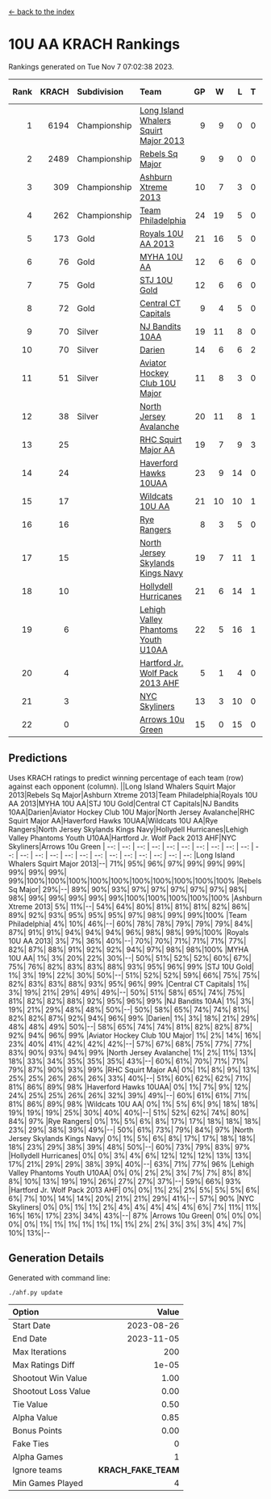 [<- back to the index](readme.md)
# 10U AA KRACH Rankings
Rankings generated on Tue Nov  7 07:02:38 2023.

Rank|KRACH|Subdivision|Team|GP|W|L|T|OTW|OTL|SoS|Exp Wins|Win Diff
---:|---:|:---|:---|---:|---:|---:|---:|---:|---:|---:|---:|---:
1|6194|Championship|[Long Island Whalers Squirt Major 2013](https://gamesheetstats.com/seasons/3659/teams/140229/schedule)|9|9|0|0|0|0|100|9.8|-0.0
2|2489|Championship|[Rebels Sq Major](https://gamesheetstats.com/seasons/3659/teams/140243/schedule)|9|9|0|0|0|0|40|9.8|-0.0
3|309|Championship|[Ashburn Xtreme 2013](https://gamesheetstats.com/seasons/3659/teams/140230/schedule)|10|7|3|0|0|0|661|7.9|0.0
4|262|Championship|[Team Philadelphia](https://gamesheetstats.com/seasons/3659/teams/140238/schedule)|24|19|5|0|0|1|314|19.9|0.0
5|173|Gold|[Royals 10U AA 2013](https://gamesheetstats.com/seasons/3659/teams/140237/schedule)|21|16|5|0|1|1|345|16.9|0.0
6|76|Gold|[MYHA 10U AA](https://gamesheetstats.com/seasons/3659/teams/140235/schedule)|12|6|6|0|0|0|733|6.9|0.0
7|75|Gold|[STJ 10U Gold](https://gamesheetstats.com/seasons/3659/teams/140234/schedule)|12|6|6|0|2|1|122|6.9|0.0
8|72|Gold|[Central CT Capitals](https://gamesheetstats.com/seasons/3659/teams/140231/schedule)|9|4|5|0|0|0|944|4.9|0.0
9|70|Silver|[NJ Bandits 10AA](https://gamesheetstats.com/seasons/3659/teams/140232/schedule)|19|11|8|0|0|1|380|11.9|0.0
10|70|Silver|[Darien](https://gamesheetstats.com/seasons/3659/teams/140245/schedule)|14|6|6|2|0|0|543|7.9|0.0
11|51|Silver|[Aviator Hockey Club 10U Major](https://gamesheetstats.com/seasons/3659/teams/140244/schedule)|11|8|3|0|0|0|24|8.9|0.0
12|38|Silver|[North Jersey Avalanche](https://gamesheetstats.com/seasons/3659/teams/140249/schedule)|20|11|8|1|2|0|54|12.4|0.0
13|25||[RHC Squirt Major AA](https://gamesheetstats.com/seasons/3659/teams/140241/schedule)|19|7|9|3|1|0|370|9.4|0.0
14|24||[Haverford Hawks 10UAA](https://gamesheetstats.com/seasons/3659/teams/140236/schedule)|23|9|14|0|0|0|190|9.9|0.0
15|17||[Wildcats 10U AA](https://gamesheetstats.com/seasons/3659/teams/140250/schedule)|21|10|10|1|1|0|41|11.4|0.0
16|16||[Rye Rangers](https://gamesheetstats.com/seasons/3659/teams/140242/schedule)|8|3|5|0|0|1|66|3.9|0.0
17|15||[North Jersey Skylands Kings Navy](https://gamesheetstats.com/seasons/3659/teams/140247/schedule)|19|7|11|1|0|2|44|8.4|0.0
18|10||[Hollydell Hurricanes](https://gamesheetstats.com/seasons/3659/teams/140240/schedule)|21|6|14|1|0|0|454|7.4|0.0
19|6||[Lehigh Valley Phantoms Youth U10AA](https://gamesheetstats.com/seasons/3659/teams/140239/schedule)|22|5|16|1|0|0|323|6.4|0.0
20|4||[Hartford Jr. Wolf Pack 2013 AHF](https://gamesheetstats.com/seasons/3659/teams/140246/schedule)|5|1|4|0|0|0|436|1.9|0.0
21|3||[NYC Skyliners](https://gamesheetstats.com/seasons/3659/teams/140252/schedule)|13|3|10|0|0|0|30|3.9|0.0
22|0||[Arrows 10u Green](https://gamesheetstats.com/seasons/3659/teams/140251/schedule)|15|0|15|0|0|0|180|0.9|0.0

## Predictions
Uses KRACH ratings to predict winning percentage of each team (row) against each opponent (column).
||Long Island Whalers Squirt Major 2013|Rebels Sq Major|Ashburn Xtreme 2013|Team Philadelphia|Royals 10U AA 2013|MYHA 10U AA|STJ 10U Gold|Central CT Capitals|NJ Bandits 10AA|Darien|Aviator Hockey Club 10U Major|North Jersey Avalanche|RHC Squirt Major AA|Haverford Hawks 10UAA|Wildcats 10U AA|Rye Rangers|North Jersey Skylands Kings Navy|Hollydell Hurricanes|Lehigh Valley Phantoms Youth U10AA|Hartford Jr. Wolf Pack 2013 AHF|NYC Skyliners|Arrows 10u Green
| --: | --: | --: | --: | --: | --: | --: | --: | --: | --: | --: | --: | --: | --: | --: | --: | --: | --: | --: | --: | --: | --: | --: 
|Long Island Whalers Squirt Major 2013|--| 71%| 95%| 96%| 97%| 99%| 99%| 99%| 99%| 99%| 99%| 99%|100%|100%|100%|100%|100%|100%|100%|100%|100%|100%
|Rebels Sq Major| 29%|--| 89%| 90%| 93%| 97%| 97%| 97%| 97%| 97%| 98%| 98%| 99%| 99%| 99%| 99%| 99%|100%|100%|100%|100%|100%
|Ashburn Xtreme 2013|  5%| 11%|--| 54%| 64%| 80%| 81%| 81%| 81%| 82%| 86%| 89%| 92%| 93%| 95%| 95%| 95%| 97%| 98%| 99%| 99%|100%
|Team Philadelphia|  4%| 10%| 46%|--| 60%| 78%| 78%| 79%| 79%| 79%| 84%| 87%| 91%| 91%| 94%| 94%| 94%| 96%| 98%| 98%| 99%|100%
|Royals 10U AA 2013|  3%|  7%| 36%| 40%|--| 70%| 70%| 71%| 71%| 71%| 77%| 82%| 87%| 88%| 91%| 92%| 92%| 94%| 97%| 98%| 98%|100%
|MYHA 10U AA|  1%|  3%| 20%| 22%| 30%|--| 50%| 51%| 52%| 52%| 60%| 67%| 75%| 76%| 82%| 83%| 83%| 88%| 93%| 95%| 96%| 99%
|STJ 10U Gold|  1%|  3%| 19%| 22%| 30%| 50%|--| 51%| 52%| 52%| 59%| 66%| 75%| 75%| 82%| 83%| 83%| 88%| 93%| 95%| 96%| 99%
|Central CT Capitals|  1%|  3%| 19%| 21%| 29%| 49%| 49%|--| 50%| 51%| 58%| 65%| 74%| 75%| 81%| 82%| 82%| 88%| 92%| 95%| 96%| 99%
|NJ Bandits 10AA|  1%|  3%| 19%| 21%| 29%| 48%| 48%| 50%|--| 50%| 58%| 65%| 74%| 74%| 81%| 82%| 82%| 87%| 92%| 94%| 96%| 99%
|Darien|  1%|  3%| 18%| 21%| 29%| 48%| 48%| 49%| 50%|--| 58%| 65%| 74%| 74%| 81%| 82%| 82%| 87%| 92%| 94%| 96%| 99%
|Aviator Hockey Club 10U Major|  1%|  2%| 14%| 16%| 23%| 40%| 41%| 42%| 42%| 42%|--| 57%| 67%| 68%| 75%| 77%| 77%| 83%| 90%| 93%| 94%| 99%
|North Jersey Avalanche|  1%|  2%| 11%| 13%| 18%| 33%| 34%| 35%| 35%| 35%| 43%|--| 60%| 61%| 70%| 71%| 71%| 79%| 87%| 90%| 93%| 99%
|RHC Squirt Major AA|  0%|  1%|  8%|  9%| 13%| 25%| 25%| 26%| 26%| 26%| 33%| 40%|--| 51%| 60%| 62%| 62%| 71%| 81%| 86%| 89%| 98%
|Haverford Hawks 10UAA|  0%|  1%|  7%|  9%| 12%| 24%| 25%| 25%| 26%| 26%| 32%| 39%| 49%|--| 60%| 61%| 61%| 71%| 81%| 86%| 89%| 98%
|Wildcats 10U AA|  0%|  1%|  5%|  6%|  9%| 18%| 18%| 19%| 19%| 19%| 25%| 30%| 40%| 40%|--| 51%| 52%| 62%| 74%| 80%| 84%| 97%
|Rye Rangers|  0%|  1%|  5%|  6%|  8%| 17%| 17%| 18%| 18%| 18%| 23%| 29%| 38%| 39%| 49%|--| 50%| 61%| 73%| 79%| 84%| 97%
|North Jersey Skylands Kings Navy|  0%|  1%|  5%|  6%|  8%| 17%| 17%| 18%| 18%| 18%| 23%| 29%| 38%| 39%| 48%| 50%|--| 60%| 73%| 79%| 83%| 97%
|Hollydell Hurricanes|  0%|  0%|  3%|  4%|  6%| 12%| 12%| 12%| 13%| 13%| 17%| 21%| 29%| 29%| 38%| 39%| 40%|--| 63%| 71%| 77%| 96%
|Lehigh Valley Phantoms Youth U10AA|  0%|  0%|  2%|  2%|  3%|  7%|  7%|  8%|  8%|  8%| 10%| 13%| 19%| 19%| 26%| 27%| 27%| 37%|--| 59%| 66%| 93%
|Hartford Jr. Wolf Pack 2013 AHF|  0%|  0%|  1%|  2%|  2%|  5%|  5%|  5%|  6%|  6%|  7%| 10%| 14%| 14%| 20%| 21%| 21%| 29%| 41%|--| 57%| 90%
|NYC Skyliners|  0%|  0%|  1%|  1%|  2%|  4%|  4%|  4%|  4%|  4%|  6%|  7%| 11%| 11%| 16%| 16%| 17%| 23%| 34%| 43%|--| 87%
|Arrows 10u Green|  0%|  0%|  0%|  0%|  0%|  1%|  1%|  1%|  1%|  1%|  1%|  1%|  2%|  2%|  3%|  3%|  3%|  4%|  7%| 10%| 13%|--

## Generation Details

Generated with command line:
```
./ahf.py update
```

| Option | Value |
| :----- | ----: |
| Start Date | 2023-08-26 |
| End Date | 2023-11-05 |
| Max Iterations | 200 |
| Max Ratings Diff | 1e-05 |
| Shootout Win Value | 1.00 |
| Shootout Loss Value | 0.00 |
| Tie Value | 0.50 |
| Alpha Value | 0.85 |
| Bonus Points | 0.00 |
| Fake Ties | 0 |
| Alpha Games | 1 |
| Ignore teams | __KRACH_FAKE_TEAM__ |
| Min Games Played | 4 |

